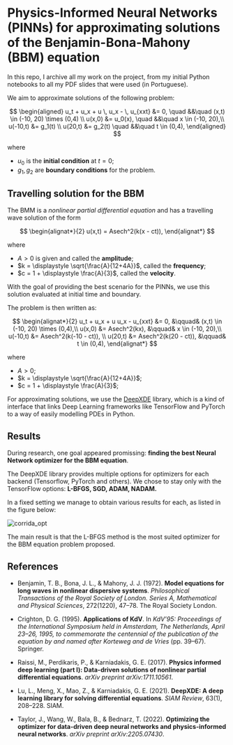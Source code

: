 # Physics-Informed Neural Networks (PINNs) for approximating solutions of the Benjamin-Bona-Mahony (BBM) equation

In this repo, I archive all my work on the project, from my initial Python notebooks to all my PDF slides that were used (in Portuguese).

We aim to approximate solutions of the following problem: 

$$
\begin{aligned}
    u_t + u_x + u \, u_x - \, u_{xxt} &= 0, \quad &&\quad (x,t) \in  (-10, 20) \times (0,4) \\
   u(x,0) &= u_0(x),                 \quad &&\quad x \in (-10, 20),\\
   u(-10,t) &= g_1(t) \\
   u(20,t) &= g_2(t)                      \quad &&\quad t \in (0,4),
\end{aligned}
$$

where 
- $u_0$ is the **initial condition** at $t = 0$;
- $g_1, g_2$ are **boundary conditions** for the problem.

## Travelling solution for the BBM

The BMM is a _nonlinear partial differential equation_ and has a travelling wave solution of the form

$$
\begin{alignat*}{2}
    u(x,t) = Asech^2(k(x - ct)),
\end{alignat*}
$$

where 
- $A > 0$ is given and called the **amplitude**;
- $k = \displaystyle \sqrt{\frac{A}{12+4A}}$, called the **frequency**;
- $c = 1 + \displaystyle \frac{A}{3}$, called the **velocity**.

With the goal of providing the best scenario for the PINNs, we use this solution evaluated at initial time and boundary. 

The problem is then written as:

$$
    \begin{alignat*}{2}
        u_t + u_x + u u_x - u_{xxt} &= 0, &\qquad& (x,t) \in  (-10, 20) \times (0,4),\\
        u(x,0) &= Asech^2(kx), &\qquad& x \in (-10, 20),\\
        u(-10,t) &= Asech^2(k(-10 - ct)), \\
        u(20,t) &= Asech^2(k(20 - ct)), &\qquad& t \in (0,4),
    \end{alignat*}
$$

where 
- $A > 0$;
- $k = \displaystyle \sqrt{\frac{A}{12+4A}}$;
- $c = 1 + \displaystyle \frac{A}{3}$;

For approximating solutions, we use the [DeepXDE](https://github.com/lululxvi/deepxde) library, which is a kind of interface that links Deep Learning frameworks like TensorFlow and PyTorch to a way of easily modelling PDEs in Python.

## Results

During research, one goal appeared promissing: **finding the best Neural Network optimizer for the BBM equation**.

The DeepXDE library provides multiple options for optimizers for each backend (Tensorflow, PyTorch and others). We chose to stay only with the TensorFlow options: **L-BFGS, SGD, ADAM, NADAM.**

In a fixed setting we manage to obtain various results for each, as listed in the figure below:

![corrida_opt](https://github.com/user-attachments/assets/4d69534a-15e9-46c3-be93-61572027552f)

The main result is that the L-BFGS method is the most suited optimizer for the BBM equation problem proposed.

## References

- Benjamin, T. B., Bona, J. L., & Mahony, J. J. (1972). **Model equations for long waves in nonlinear dispersive systems**. *Philosophical Transactions of the Royal Society of London. Series A, Mathematical and Physical Sciences*, 272(1220), 47–78. The Royal Society London.

- Crighton, D. G. (1995). **Applications of KdV**. In *KdV’95: Proceedings of the International Symposium held in Amsterdam, The Netherlands, April 23–26, 1995, to commemorate the centennial of the publication of the equation by and named after Korteweg and de Vries* (pp. 39–67). Springer.

- Raissi, M., Perdikaris, P., & Karniadakis, G. E. (2017). **Physics informed deep learning (part I): Data-driven solutions of nonlinear partial differential equations**. *arXiv preprint arXiv:1711.10561*.

- Lu, L., Meng, X., Mao, Z., & Karniadakis, G. E. (2021). **DeepXDE: A deep learning library for solving differential equations**. *SIAM Review*, 63(1), 208–228. SIAM.

- Taylor, J., Wang, W., Bala, B., & Bednarz, T. (2022). **Optimizing the optimizer for data-driven deep neural networks and physics-informed neural networks**. *arXiv preprint arXiv:2205.07430*.
